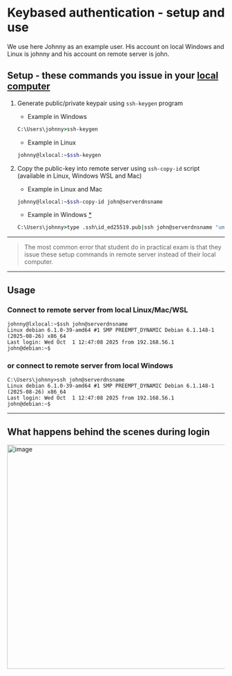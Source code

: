 # Keybased authentication - setup and use  

We use here Johnny as an example user. His account on local Windows and Linux is johnny and his account on remote server is john. 


## Setup - these commands you issue in your <ins>local computer</ins>

1. Generate public/private keypair using `ssh-keygen` program 
   - Example in Windows  
   ```bat
   C:\Users\johnny>ssh-keygen 
   ```
   - Example in Linux
   ```bash
   johnny@lxlocal:~$ssh-keygen
   ```
   
3. Copy the public-key into remote server using `ssh-copy-id` script (available in Linux, Windows WSL and Mac)
    - Example in Linux and Mac
   ```bash 
   johnny@lxlocal:~$ssh-copy-id john@serverdnsname
   ```
   - Example in Windows [*](ssh-copy-id.md)
   ```bat
   C:\Users\johnny>type .ssh\id_ed25519.pub|ssh john@serverdnsname "umask 077;test -d .ssh  || mkdir .ssh;cat >> ~/.ssh/authorized_keys"  
   ```
   
--- 
     
> The most common error that student do in practical exam is that they issue these setup commands in remote server instead of their local computer.   
--- 




   


## Usage  

### Connect to remote server from local Linux/Mac/WSL
```text
johnny@lxlocal:~$ssh john@serverdnsname
Linux debian 6.1.0-39-amd64 #1 SMP PREEMPT_DYNAMIC Debian 6.1.148-1 (2025-08-26) x86_64
Last login: Wed Oct  1 12:47:08 2025 from 192.168.56.1
john@debian:~$
```

### or connect to remote server from local Windows

```text
C:\Users\johnny>ssh john@serverdnsname
Linux debian 6.1.0-39-amd64 #1 SMP PREEMPT_DYNAMIC Debian 6.1.148-1 (2025-08-26) x86_64
Last login: Wed Oct  1 12:47:08 2025 from 192.168.56.1
john@debian:~$
```
---  

## What happens behind the scenes during login
<img width="1209" height="519" alt="image" src="https://github.com/user-attachments/assets/342a00f7-2431-47a5-a2a2-2bcf78f6b568" />





